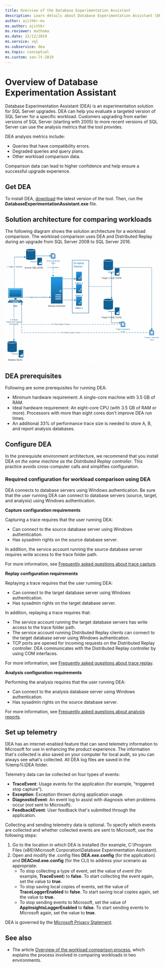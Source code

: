 ```yaml
---
title: Overview of the Database Experimentation Assistant
description: Learn details about Database Experimentation Assistant (DEA), for example how to evaluate a targeted version of SQL Server for a specific workload.
author: ajithkr-ms
ms.author: ajithkr
ms.reviewer: mathoma
ms.date: 12/12/2019
ms.service: sql
ms.subservice: dea
ms.topic: conceptual
ms.custom: seo-lt-2019
---
```

# Overview of Database Experimentation Assistant

Database Experimentation Assistant (DEA) is an experimentation solution for SQL Server upgrades. DEA can help you evaluate a targeted version of SQL Server for a specific workload. Customers upgrading from earlier versions of SQL Server (starting with 2005) to more recent versions of SQL Server can use the analysis metrics that the tool provides.

DEA analysis metrics include:

- Queries that have compatibility errors.
- Degraded queries and query plans.
- Other workload comparison data.

Comparison data can lead to higher confidence and help ensure a successful upgrade experience.

## Get DEA

To install DEA, [download](https://www.microsoft.com/download/details.aspx?id=54090) the latest version of the tool. Then, run the **DatabaseExperimentationAssistant.exe** file.

## Solution architecture for comparing workloads

The following diagram shows the solution architecture for a workload comparison. The workload comparison uses DEA and Distributed Replay during an upgrade from SQL Server 2008 to SQL Server 2016.

![Workload comparison solution architecture](./media/database-experimentation-assistant-overview/dea-overview-compare-solution-architecture.png)

## DEA prerequisites

Following are some prerequisites for running DEA:

- Minimum hardware requirement: A single-core machine with 3.5 GB of RAM.
- Ideal hardware requirement: An eight-core CPU (with 3.5 GB of RAM or more). Processors with more than eight cores don't improve DEA run times.
- An additional 33% of performance trace size is needed to store A, B, and report analysis databases.

## Configure DEA

In the prerequisite environment architecture, we recommend that you install DEA *on the same machine as the Distributed Replay controller*. This practice avoids cross-computer calls and simplifies configuration.

### Required configuration for workload comparison using DEA

DEA connects to database servers using Windows authentication. Be sure that the user running DEA can connect to database servers (source, target, and analysis) using Windows authentication.

**Capture configuration requirements**

Capturing a trace requires that the user running DEA:

- Can connect to the source database server using Windows authentication.
- Has sysadmin rights on the source database server.

In addition, the service account running the source database server requires write access to the trace folder path.

For more information, see [Frequently asked questions about trace capture](database-experimentation-assistant-capture-trace.md#frequently-asked-questions-about-trace-capture).

**Replay configuration requirements**

Replaying a trace requires that the user running DEA:

- Can connect to the target database server using Windows authentication.
- Has sysadmin rights on the target database server.

In addition, replaying a trace requires that:

- The service account running the target database servers has write access to the trace folder path.
- The service account running Distributed Replay clients can connect to the target database server using Windows authentication.
- TCP ports are opened for incoming requests on the Distributed Replay controller. DEA communicates with the Distributed Replay controller by using COM interfaces.

For more information, see [Frequently asked questions about trace replay](database-experimentation-assistant-replay-trace.md#frequently-asked-questions-about-trace-replay).

**Analysis configuration requirements**

Performing the analysis requires that the user running DEA:

- Can connect to the analysis database server using Windows authentication.
- Has sysadmin rights on the source database server.

For more information, see [Frequently asked questions about analysis reports](database-experimentation-assistant-create-report.md#frequently-asked-questions-about-analysis-reports).

## Set up telemetry

DEA has an internet-enabled feature that can send telemetry information to Microsoft for use in enhancing the product experience. The information that's collected is also saved on your computer for local audit, so you can always see what's collected. All DEA log files are saved in the %temp%\\DEA folder.

Telemetry data can be collected on four types of events:

- **TraceEvent**: Usage events for the application (for example, "triggered stop capture").
- **Exception**: Exception thrown during application usage.
- **DiagnosticEvent**: An event log to assist with diagnosis when problems occur (*not* sent to Microsoft).
- **FeedbackEvent**: User feedback that's submitted through the application.

Collecting and sending telemetry data is optional. To specify which events are collected and whether collected events are sent to Microsoft, use the following steps:

1. Go to the location in which DEA is installed (for example, C:\\Program Files (x86)\\Microsoft Corporation\\Database Experimentation Assistant).
2. Open and modify the .config files **DEA.exe.config** (for the application) and **DEACmd.exe.config** (for the CLI) to address your scenario as appropriate:
    - To stop collecting a type of event, set the value of *event* (for example, **TraceEvent**) to **false**. To start collecting the event again, set the value to **true**.
    - To stop saving local copies of events, set the value of **TraceLoggerEnabled** to **false**. To start saving local copies again, set the value to **true**.
    - To stop sending events to Microsoft, set the value of **AppInsightsLoggerEnabled** to **false**. To start sending events to Microsoft again, set the value to **true**.

DEA is governed by the [Microsoft Privacy Statement](https://aka.ms/dea-privacy).

## See also

- The article [Overview of the workload comparison process](database-experimentation-assistant-get-started.md), which explains the process involved in comparing workloads in two environments.
